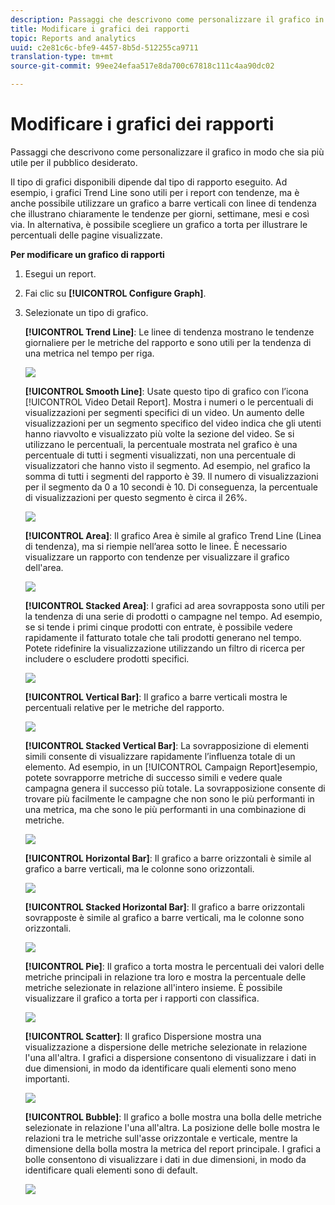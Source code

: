 ```yaml
---
description: Passaggi che descrivono come personalizzare il grafico in modo che sia più utile per il pubblico desiderato.
title: Modificare i grafici dei rapporti
topic: Reports and analytics
uuid: c2e81c6c-bfe9-4457-8b5d-512255ca9711
translation-type: tm+mt
source-git-commit: 99ee24efaa517e8da700c67818c111c4aa90dc02

---
```



# Modificare i grafici dei rapporti

Passaggi che descrivono come personalizzare il grafico in modo che sia più utile per il pubblico desiderato.

Il tipo di grafici disponibili dipende dal tipo di rapporto eseguito. Ad esempio, i grafici Trend Line sono utili per i report con tendenze, ma è anche possibile utilizzare un grafico a barre verticali con linee di tendenza che illustrano chiaramente le tendenze per giorni, settimane, mesi e così via. In alternativa, è possibile scegliere un grafico a torta per illustrare le percentuali delle pagine visualizzate.

**Per modificare un grafico di rapporti**

1. Esegui un report.
1. Fai clic su **[!UICONTROL Configure Graph]**.
1. Selezionate un tipo di grafico.

   **[!UICONTROL Trend Line]**: Le linee di tendenza mostrano le tendenze giornaliere per le metriche del rapporto e sono utili per la tendenza di una metrica nel tempo per riga.

   ![](assets/graph_trend_line.png)

   **[!UICONTROL Smooth Line]**: Usate questo tipo di grafico con l’icona [!UICONTROL Video Detail Report]. Mostra i numeri o le percentuali di visualizzazioni per segmenti specifici di un video. Un aumento delle visualizzazioni per un segmento specifico del video indica che gli utenti hanno riavvolto e visualizzato più volte la sezione del video. Se si utilizzano le percentuali, la percentuale mostrata nel grafico è una percentuale di tutti i segmenti visualizzati, non una percentuale di visualizzatori che hanno visto il segmento. Ad esempio, nel grafico la somma di tutti i segmenti del rapporto è 39. Il numero di visualizzazioni per il segmento da 0 a 10 secondi è 10. Di conseguenza, la percentuale di visualizzazioni per questo segmento è circa il 26%.

   ![](assets/graph_smooth_line.png)

   **[!UICONTROL Area]**: Il grafico Area è simile al grafico Trend Line (Linea di tendenza), ma si riempie nell’area sotto le linee. È necessario visualizzare un rapporto con tendenze per visualizzare il grafico dell&#39;area.

   ![](assets/graph_area.png)

   **[!UICONTROL Stacked Area]**: I grafici ad area sovrapposta sono utili per la tendenza di una serie di prodotti o campagne nel tempo. Ad esempio, se si tende i primi cinque prodotti con entrate, è possibile vedere rapidamente il fatturato totale che tali prodotti generano nel tempo. Potete ridefinire la visualizzazione utilizzando un filtro di ricerca per includere o escludere prodotti specifici.

   ![](assets/graph_stacked_area.png)

   **[!UICONTROL Vertical Bar]**: Il grafico a barre verticali mostra le percentuali relative per le metriche del rapporto.

   ![](assets/graph_vertical_bars.png)

   **[!UICONTROL Stacked Vertical Bar]**: La sovrapposizione di elementi simili consente di visualizzare rapidamente l’influenza totale di un elemento. Ad esempio, in un [!UICONTROL Campaign Report]esempio, potete sovrapporre metriche di successo simili e vedere quale campagna genera il successo più totale. La sovrapposizione consente di trovare più facilmente le campagne che non sono le più performanti in una metrica, ma che sono le più performanti in una combinazione di metriche.

   ![](assets/graph_stacked_vertical.png)

   **[!UICONTROL Horizontal Bar]**: Il grafico a barre orizzontali è simile al grafico a barre verticali, ma le colonne sono orizzontali.

   ![](assets/graph_horizontal_bar.png)

   **[!UICONTROL Stacked Horizontal Bar]**: Il grafico a barre orizzontali sovrapposte è simile al grafico a barre verticali, ma le colonne sono orizzontali.

   ![](assets/graph_stacked_horizontal.png)

   **[!UICONTROL Pie]**: Il grafico a torta mostra le percentuali dei valori delle metriche principali in relazione tra loro e mostra la percentuale delle metriche selezionate in relazione all&#39;intero insieme. È possibile visualizzare il grafico a torta per i rapporti con classifica.

   ![](assets/graph_pie.png)

   **[!UICONTROL Scatter]**: Il grafico Dispersione mostra una visualizzazione a dispersione delle metriche selezionate in relazione l&#39;una all&#39;altra. I grafici a dispersione consentono di visualizzare i dati in due dimensioni, in modo da identificare quali elementi sono meno importanti.

   ![](assets/graph_scatter.png)

   **[!UICONTROL Bubble]**: Il grafico a bolle mostra una bolla delle metriche selezionate in relazione l&#39;una all&#39;altra. La posizione delle bolle mostra le relazioni tra le metriche sull&#39;asse orizzontale e verticale, mentre la dimensione della bolla mostra la metrica del report principale. I grafici a bolle consentono di visualizzare i dati in due dimensioni, in modo da identificare quali elementi sono di default.

   ![](assets/graph_bubble.png)

